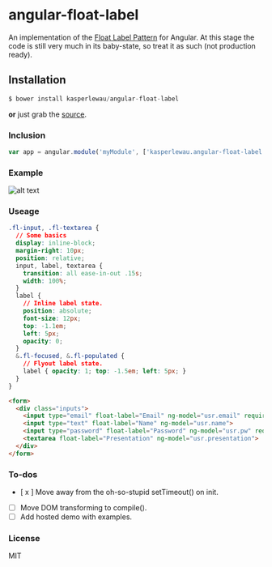 # angular-float-label


An implementation of the [Float Label Pattern](http://bradfrostweb.com/blog/post/float-label-pattern/) for Angular. At this stage the code is still very much in its baby-state, so treat it as such (not production ready).

## Installation

```js
$ bower install kasperlewau/angular-float-label
```
**or** just grab the [source](https://raw.github.com/kasperlewau/angular-float-label/master/angular-float-label.js).

### Inclusion

```javascript
var app = angular.module('myModule', ['kasperlewau.angular-float-label', ...]);
```

### Example

![alt text](http://cl.ly/image/192v0U053F1I/out2.gif "out2.gif")

### Useage
```css
.fl-input, .fl-textarea {
  // Some basics
  display: inline-block;
  margin-right: 10px;
  position: relative;
  input, label, textarea {
    transition: all ease-in-out .15s;
    width: 100%;
  }
  label {
    // Inline label state.
    position: absolute;
    font-size: 12px;
    top: -1.1em;
    left: 5px;
    opacity: 0;
  }
  &.fl-focused, &.fl-populated {
    // Flyout label state.
    label { opacity: 1; top: -1.5em; left: 5px; }
  }
}
```
```html
<form>
  <div class="inputs">
    <input type="email" float-label="Email" ng-model="usr.email" required>
    <input type="text" float-label="Name" ng-model="usr.name">
    <input type="password" float-label="Password" ng-model="usr.pw" required>
    <textarea float-label="Presentation" ng-model="usr.presentation">
  </div>
</form>
```

### To-dos
- [ x ] Move away from the oh-so-stupid setTimeout() on init.
- [ ] Move DOM transforming to compile().
- [ ] Add hosted demo with examples.

### License

MIT